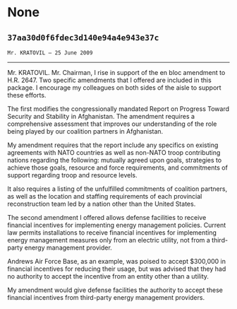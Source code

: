 # None
## `37aa30d0f6fdec3d140e94a4e943e37c`
`Mr. KRATOVIL — 25 June 2009`

---


Mr. KRATOVIL. Mr. Chairman, I rise in support of the en bloc 
amendment to H.R. 2647. Two specific amendments that I offered are 
included in this package. I encourage my colleagues on both sides of 
the aisle to support these efforts.

The first modifies the congressionally mandated Report on Progress 
Toward Security and Stability in Afghanistan. The amendment requires a 
comprehensive assessment that improves our understanding of the role 
being played by our coalition partners in Afghanistan.

My amendment requires that the report include any specifics on 
existing agreements with NATO countries as well as non-NATO troop 
contributing nations regarding the following: mutually agreed upon 
goals, strategies to achieve those goals, resource and force 
requirements, and commitments of support regarding troop and resource 
levels.

It also requires a listing of the unfulfilled commitments of 
coalition partners, as well as the location and staffing requirements 
of each provincial reconstruction team led by a nation other than the 
United States.

The second amendment I offered allows defense facilities to receive 
financial incentives for implementing energy management policies. 
Current law permits installations to receive financial incentives for 
implementing energy management measures only from an electric utility, 
not from a third-party energy management provider.

Andrews Air Force Base, as an example, was poised to accept $300,000 
in financial incentives for reducing their usage, but was advised that 
they had no authority to accept the incentive from an entity other than 
a utility.

My amendment would give defense facilities the authority to accept 
these financial incentives from third-party energy management 
providers.